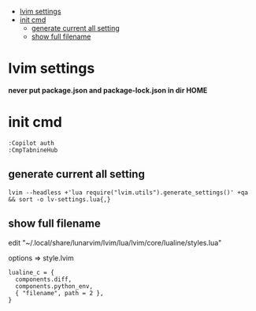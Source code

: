 
<!-- vim-markdown-toc Marked -->

* [lvim settings](#lvim-settings)
* [init cmd](#init-cmd)
    * [generate current all setting](#generate-current-all-setting)
    * [show full filename](#show-full-filename)

<!-- vim-markdown-toc -->

# lvim settings

 **never put package.json and package-lock.json in dir HOME**

# init cmd
```shell
:Copilot auth
:CmpTabnineHub
```

## generate current all setting

```shell
lvim --headless +'lua require("lvim.utils").generate_settings()' +qa && sort -o lv-settings.lua{,}
```
## show full filename

edit "~/.local/share/lunarvim/lvim/lua/lvim/core/lualine/styles.lua"

options => style.lvim

```shell
lualine_c = {
  components.diff,
  components.python_env,
  { "filename", path = 2 },
}
